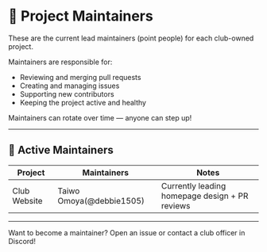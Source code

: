 # 👥 Project Maintainers

These are the current lead maintainers (point people) for each club-owned project.

Maintainers are responsible for:
- Reviewing and merging pull requests
- Creating and managing issues
- Supporting new contributors
- Keeping the project active and healthy

Maintainers can rotate over time — anyone can step up!

---

## 🔧 Active Maintainers

| Project | Maintainers | Notes |
|---------|-------------|-------|
| Club Website | Taiwo Omoya(@debbie1505) | Currently leading homepage design + PR reviews |

---

Want to become a maintainer? Open an issue or contact a club officer in Discord!
